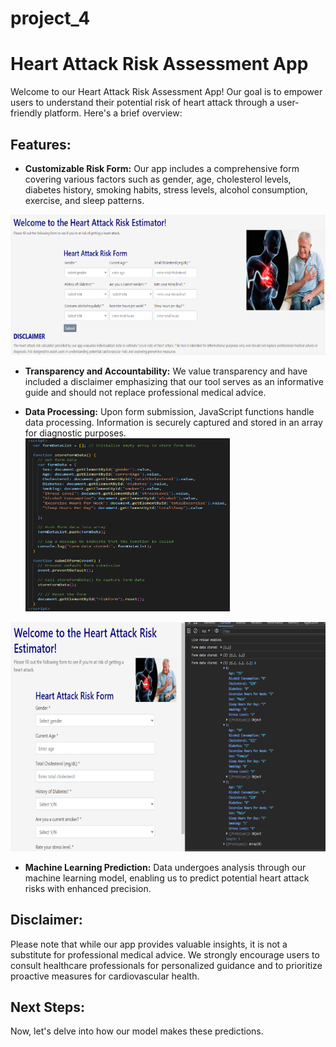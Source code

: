 # project_4


# Heart Attack Risk Assessment App
Welcome to our Heart Attack Risk Assessment App! Our goal is to empower users to understand their potential risk of heart attack through a user-friendly platform. Here's a brief overview:

## Features:
* **Customizable Risk Form:** Our app includes a comprehensive form covering various factors such as gender, age, cholesterol levels, diabetes history, smoking habits, stress levels, alcohol consumption, exercise, and sleep patterns.

![Form](Images/Form.png)

* **Transparency and Accountability:** We value transparency and have included a disclaimer emphasizing that our tool serves as an informative guide and should not replace professional medical advice.

* **Data Processing:** Upon form submission, JavaScript functions handle data processing. Information is securely captured and stored in an array for diagnostic purposes.
![Java](Images/Java%20Function.png)

![FormArray](Images/FormArray.png)

* **Machine Learning Prediction:** Data undergoes analysis through our machine learning model, enabling us to predict potential heart attack risks with enhanced precision.

## Disclaimer:
Please note that while our app provides valuable insights, it is not a substitute for professional medical advice. We strongly encourage users to consult healthcare professionals for personalized guidance and to prioritize proactive measures for cardiovascular health.

## Next Steps:
Now, let's delve into how our model makes these predictions.
